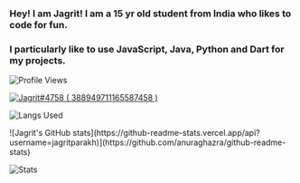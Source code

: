 ### Hey! I am Jagrit! I am a 15 yr old student from India who likes to code for fun.
### I particularly like to use JavaScript, Java, Python and Dart for my projects.

<p ## literally me <img src= "https://cdn.discordapp.com/emojis/894175687878017055.png?size=80" alt='stats' width="20px">

<p> <img src="https://komarev.com/ghpvc/?username=thecodersimp" alt="Profile Views" /> </p>  

<p>
  <a href="https://discord.com/users/388949711165587458">
     <img src="https://discord.c99.nl/widget/theme-3/388949711165587458.png" alt="Jagrit#4758 ( 388949711165587458 )"/>
       </a>
</p>
<p> <img src="https://github-readme-stats.vercel.app/api/top-langs/?username=JagritParakh&theme=dark&layout=compact&langs_count=7" alt="Langs Used"/> </p>
![Jagrit's GitHub stats](https://github-readme-stats.vercel.app/api?username=jagritparakh)](https://github.com/anuraghazra/github-readme-stats)
<p> <img src="https://github-readme-stats.vercel.app/api?username=jagritparakh" alt="Stats"/> </p>
